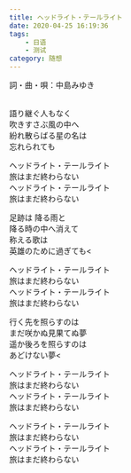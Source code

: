 ```yaml
---
title: ヘッドライト・テールライト
date: 2020-04-25 16:19:36
tags: 
    - 日语
    - 测试
category: 随想
---
```


詞・曲・唄：中島みゆき  
&nbsp;

語り継ぐ人もなく  
吹きすさぶ風の中へ  
紛れ散らばる星の名は  
忘れられても  

ヘッドライト・テールライト  
旅はまだ終わらない  
ヘッドライト・テールライト  
旅はまだ終わらない  

足跡は 降る雨と  
降る時の中へ消えて  
称える歌は  
英雄のために過ぎても<  

ヘッドライト・テールライト  
旅はまだ終わらない  
ヘッドライト・テールライト  
旅はまだ終わらない  

行く先を照らすのは  
まだ咲かぬ見果てぬ夢  
遥か後ろを照らすのは  
あどけない夢<  

ヘッドライト・テールライト  
旅はまだ終わらない  
ヘッドライト・テールライト  
旅はまだ終わらない  

ヘッドライト・テールライト  
旅はまだ終わらない  
ヘッドライト・テールライト  
旅はまだ終わらない  

